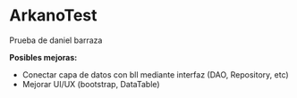 # ArkanoTest

Prueba de daniel barraza

**Posibles mejoras:**

 - Conectar capa de datos con bll mediante interfaz (DAO, Repository, etc)
 - Mejorar UI/UX  (bootstrap, DataTable)
